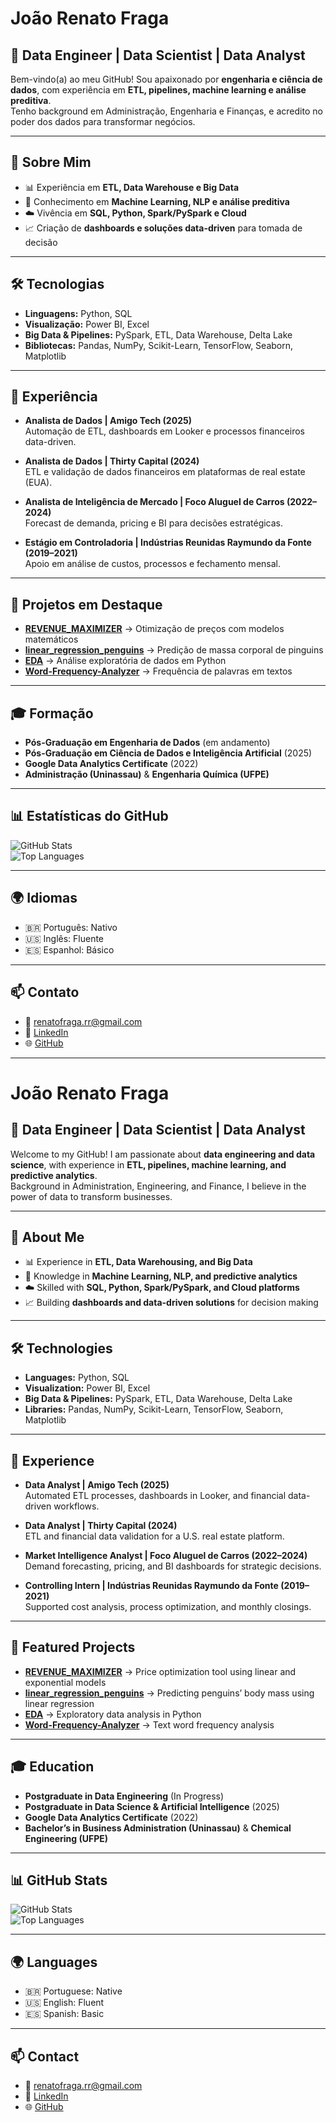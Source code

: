 # João Renato Fraga

## 🌟 Data Engineer | Data Scientist | Data Analyst

Bem-vindo(a) ao meu GitHub! Sou apaixonado por **engenharia e ciência de dados**, com experiência em **ETL, pipelines, machine learning e análise preditiva**.  
Tenho background em Administração, Engenharia e Finanças, e acredito no poder dos dados para transformar negócios.

---

## 🚀 Sobre Mim
- 📊 Experiência em **ETL, Data Warehouse e Big Data**  
- 🤖 Conhecimento em **Machine Learning, NLP e análise preditiva**  
- ☁️ Vivência em **SQL, Python, Spark/PySpark e Cloud**  
- 📈 Criação de **dashboards e soluções data-driven** para tomada de decisão

---

## 🛠️ Tecnologias
- **Linguagens:** Python, SQL  
- **Visualização:** Power BI, Excel  
- **Big Data & Pipelines:** PySpark, ETL, Data Warehouse, Delta Lake  
- **Bibliotecas:** Pandas, NumPy, Scikit-Learn, TensorFlow, Seaborn, Matplotlib  

---

## 💼 Experiência
- **Analista de Dados | Amigo Tech (2025)**  
  Automação de ETL, dashboards em Looker e processos financeiros data-driven.  

- **Analista de Dados | Thirty Capital (2024)**  
  ETL e validação de dados financeiros em plataformas de real estate (EUA).  

- **Analista de Inteligência de Mercado | Foco Aluguel de Carros (2022–2024)**  
  Forecast de demanda, pricing e BI para decisões estratégicas.  

- **Estágio em Controladoria | Indústrias Reunidas Raymundo da Fonte (2019–2021)**  
  Apoio em análise de custos, processos e fechamento mensal.  

---

## 📂 Projetos em Destaque
- **[REVENUE_MAXIMIZER](https://github.com/joaorenatofraga/REVENUE_MAXIMIZER)** → Otimização de preços com modelos matemáticos  
- **[linear_regression_penguins](https://github.com/joaorenatofraga/linear_regression_penguins)** → Predição de massa corporal de pinguins  
- **[EDA](https://github.com/joaorenatofraga/EDA)** → Análise exploratória de dados em Python  
- **[Word-Frequency-Analyzer](https://github.com/joaorenatofraga/Word-Frequency-Analyzer)** → Frequência de palavras em textos  

---

## 🎓 Formação
- **Pós-Graduação em Engenharia de Dados** (em andamento)  
- **Pós-Graduação em Ciência de Dados e Inteligência Artificial** (2025)  
- **Google Data Analytics Certificate** (2022)  
- **Administração (Uninassau)** & **Engenharia Química (UFPE)**  

---

## 📊 Estatísticas do GitHub
![GitHub Stats](https://github-readme-stats.vercel.app/api?username=joaorenatofraga&show_icons=true&theme=dracula)  
![Top Languages](https://github-readme-stats.vercel.app/api/top-langs/?username=joaorenatofraga&layout=compact&theme=dracula)

---

## 🌍 Idiomas
- 🇧🇷 Português: Nativo  
- 🇺🇸 Inglês: Fluente  
- 🇪🇸 Espanhol: Básico  

---

## 📫 Contato
- 📧 [renatofraga.rr@gmail.com](mailto:renatofraga.rr@gmail.com)  
- 💼 [LinkedIn](https://linkedin.com/in/renatofraga)  
- 🌐 [GitHub](https://github.com/joaorenatofraga)  


------

# João Renato Fraga

## 🌟 Data Engineer | Data Scientist | Data Analyst

Welcome to my GitHub! I am passionate about **data engineering and data science**, with experience in **ETL, pipelines, machine learning, and predictive analytics**.  
Background in Administration, Engineering, and Finance, I believe in the power of data to transform businesses.

---

## 🚀 About Me
- 📊 Experience in **ETL, Data Warehousing, and Big Data**  
- 🤖 Knowledge in **Machine Learning, NLP, and predictive analytics**  
- ☁️ Skilled with **SQL, Python, Spark/PySpark, and Cloud platforms**  
- 📈 Building **dashboards and data-driven solutions** for decision making

---

## 🛠️ Technologies
- **Languages:** Python, SQL  
- **Visualization:** Power BI, Excel  
- **Big Data & Pipelines:** PySpark, ETL, Data Warehouse, Delta Lake  
- **Libraries:** Pandas, NumPy, Scikit-Learn, TensorFlow, Seaborn, Matplotlib  

---

## 💼 Experience
- **Data Analyst | Amigo Tech (2025)**  
  Automated ETL processes, dashboards in Looker, and financial data-driven workflows.  

- **Data Analyst | Thirty Capital (2024)**  
  ETL and financial data validation for a U.S. real estate platform.  

- **Market Intelligence Analyst | Foco Aluguel de Carros (2022–2024)**  
  Demand forecasting, pricing, and BI dashboards for strategic decisions.  

- **Controlling Intern | Indústrias Reunidas Raymundo da Fonte (2019–2021)**  
  Supported cost analysis, process optimization, and monthly closings.  

---

## 📂 Featured Projects
- **[REVENUE_MAXIMIZER](https://github.com/joaorenatofraga/REVENUE_MAXIMIZER)** → Price optimization tool using linear and exponential models  
- **[linear_regression_penguins](https://github.com/joaorenatofraga/linear_regression_penguins)** → Predicting penguins’ body mass using linear regression  
- **[EDA](https://github.com/joaorenatofraga/EDA)** → Exploratory data analysis in Python  
- **[Word-Frequency-Analyzer](https://github.com/joaorenatofraga/Word-Frequency-Analyzer)** → Text word frequency analysis  

---

## 🎓 Education
- **Postgraduate in Data Engineering** (In Progress)  
- **Postgraduate in Data Science & Artificial Intelligence** (2025)  
- **Google Data Analytics Certificate** (2022)  
- **Bachelor’s in Business Administration (Uninassau)** & **Chemical Engineering (UFPE)**  

---

## 📊 GitHub Stats
![GitHub Stats](https://github-readme-stats.vercel.app/api?username=joaorenatofraga&show_icons=true&theme=dracula)  
![Top Languages](https://github-readme-stats.vercel.app/api/top-langs/?username=joaorenatofraga&layout=compact&theme=dracula)

---

## 🌍 Languages
- 🇧🇷 Portuguese: Native  
- 🇺🇸 English: Fluent  
- 🇪🇸 Spanish: Basic  

---

## 📫 Contact
- 📧 [renatofraga.rr@gmail.com](mailto:renatofraga.rr@gmail.com)  
- 💼 [LinkedIn](https://linkedin.com/in/renatofraga)  
- 🌐 [GitHub](https://github.com/joaorenatofraga)  

